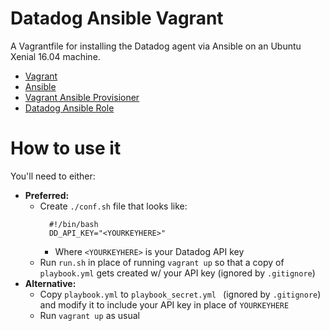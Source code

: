# Datadog Ansible Vagrant
A Vagrantfile for installing the Datadog agent via Ansible on an Ubuntu Xenial
16.04 machine.
- [Vagrant](https://www.vagrantup.com/)
- [Ansible](https://www.ansible.com/)
- [Vagrant Ansible Provisioner](https://www.vagrantup.com/docs/provisioning/ansible_local.html)
- [Datadog Ansible Role](https://github.com/DataDog/ansible-datadog)

# How to use it
You'll need to either:
- **Preferred:**
  - Create `./conf.sh` file that looks like:
    ```
      #!/bin/bash
      DD_API_KEY="<YOURKEYHERE>"
    ```
    - Where `<YOURKEYHERE>` is your Datadog API key
  - Run `run.sh` in place of running `vagrant up` so that
    a copy of `playbook.yml` gets created w/ your API key (ignored by
    `.gitignore`)
- **Alternative:**
  - Copy `playbook.yml` to `playbook_secret.yml ` (ignored by
    `.gitignore`) and modify it to include your API key in place of
    `YOURKEYHERE`
  - Run `vagrant up` as usual
